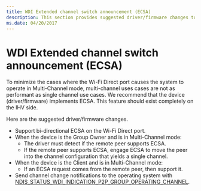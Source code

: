 ```yaml
---
title: WDI Extended channel switch announcement (ECSA)
description: This section provides suggested driver/firmware changes to implement Extended Channel Switch Announcement (ECSA)
ms.date: 04/20/2017
---
```


# WDI Extended channel switch announcement (ECSA)


To minimize the cases where the Wi-Fi Direct port causes the system to operate in Multi-Channel mode, multi-channel uses cases are not as performant as single channel use cases. We recommend that the device (driver/firmware) implements ECSA. This feature should exist completely on the IHV side.

Here are the suggested driver/firmware changes.

-   Support bi-directional ECSA on the Wi-Fi Direct port.
-   When the device is the Group Owner and is in Multi-Channel mode:
    -   The driver must detect if the remote peer supports ECSA.
    -   If the remote peer supports ECSA, engage ECSA to move the peer into the channel configuration that yields a single channel.
-   When the device is the Client and is in Multi-Channel mode:
    -   If an ECSA request comes from the remote peer, then support it.
-   Send channel change notifications to the operating system with [NDIS\_STATUS\_WDI\_INDICATION\_P2P\_GROUP\_OPERATING\_CHANNEL](./ndis-status-wdi-indication-p2p-group-operating-channel.md).

 

